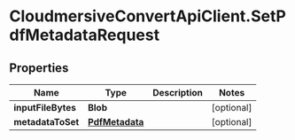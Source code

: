 # CloudmersiveConvertApiClient.SetPdfMetadataRequest

## Properties
Name | Type | Description | Notes
------------ | ------------- | ------------- | -------------
**inputFileBytes** | **Blob** |  | [optional] 
**metadataToSet** | [**PdfMetadata**](PdfMetadata.md) |  | [optional] 


